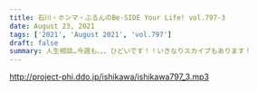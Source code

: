 ```yaml
---
title: 石川・ホンマ・ぶるんのBe-SIDE Your Life! vol.797-3
date: August 23, 2021
tags: ['2021', 'August 2021', 'vol.797']
draft: false
summary: 人生相談…今週も、、、ひどいです！！いきなりスカイプもあります！
---
```


http://project-phi.ddo.jp/ishikawa/ishikawa797_3.mp3
